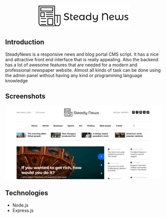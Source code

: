 <p align="center">
<img  src="screenshots/logo.png"/>
</p>

## Introduction
SteadyNews is a responsive news and blog portal CMS script. It has a nice and attractive front end interface that is really appealing. Also the backend has a lot of awesome features that are needed for a modern and professional newspaper website. Almost all kinds of task can be done using the admin panel without having any kind or programming language knowledge

## Screenshots
<p align="center">
<img  src="screenshots/screenshot.png"/>
<p>

## Technologies
* Node.js
* Express.js